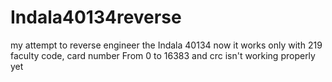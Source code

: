 # Indala40134reverse
my attempt  to reverse engineer the Indala 40134
now it works only with  219 faculty code, card number From 0 to 16383 and crc isn't working properly yet 
